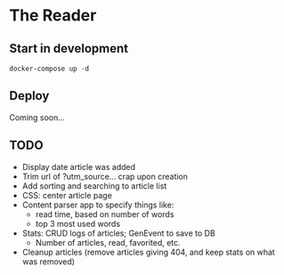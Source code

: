 # The Reader

## Start in development
    docker-compose up -d

## Deploy
Coming soon...

TODO
----
* Display date article was added
* Trim url of ?utm_source... crap upon creation
* Add sorting and searching to article list
* CSS: center article page
* Content parser app to specify things like:
  * read time, based on number of words
  * top 3 most used words
* Stats: CRUD logs of articles; GenEvent to save to DB
  * Number of articles, read, favorited, etc.
* Cleanup articles (remove articles giving 404, and keep stats on what was removed)

